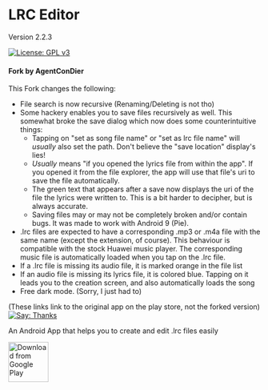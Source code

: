 # LRC Editor 
Version 2.2.3

[![License: GPL v3](https://img.shields.io/badge/License-GPL%20v3-blue.svg)](https://www.gnu.org/licenses/gpl-3.0)

#### Fork by AgentConDier
This Fork changes the following:
* File search is now recursive (Renaming/Deleting is not tho)
* Some hackery enables you to save files recursively as well. This somewhat broke the save dialog which now does some counterintuitive things:
    * Tapping on "set as song file name" or "set as lrc file name" will *usually* also set the path. Don't believe the "save location" display's lies!
    * *Usually* means "if you opened the lyrics file from within the app". If you opened it from the file explorer, the app will use that file's uri to save the file automatically.
    * The green text that appears after a save now displays the uri of the file the lyrics were written to. This is a bit harder to decipher, but is always accurate.
    * Saving files may or may not be completely broken and/or contain bugs. It was made to work with Android 9 (Pie).
* .lrc files are expected to have a corresponding .mp3 or .m4a file with the same name (except the extension, of course). This behaviour is compatible with the stock Huawei music player. The corresponding music file is automatically loaded when you tap on the .lrc file.
* If a .lrc file is missing its audio file, it is marked orange in the file list
* If an audio file is missing its lyrics file, it is colored blue. Tapping on it leads you to the creation screen, and also automatically loads the song
* Free dark mode. (Sorry, I just had to)

(These links link to the original app on the play store, not the forked version)
[![Say: Thanks](https://img.shields.io/badge/Say%20Thanks-!-1EAEDB.svg)](https://play.google.com/store/apps/details?id=com.cg.lrceditor)

An Android App that helps you to create and edit .lrc files easily

[<img src="https://play.google.com/intl/en_us/badges/images/generic/en_badge_web_generic.png" alt="Download from Google Play" height="80">](https://play.google.com/store/apps/details?id=com.cg.lrceditor)
